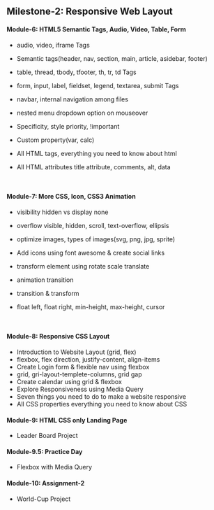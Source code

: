 ## Milestone-2: Responsive Web Layout

#### Module-6: HTML5 Semantic Tags, Audio, Video, Table, Form

- audio, video, iframe Tags
- Semantic tags(header, nav, section, main, article, asidebar, footer)
- table, thread, tbody, tfooter, th, tr, td Tags
- form, input, label, fieldset, legend, textarea, submit Tags
- navbar, internal navigation among files
- nested menu dropdown option on mouseover
- Specificity, style priority, !important
- Custom property(var, calc)
- All HTML tags, everything you need to know about html
- All HTML attributes title attribute, comments, alt, data

  <br>

#### Module-7: More CSS, Icon, CSS3 Animation

- visibility hidden vs display none
- overflow visible, hidden, scroll, text-overflow, ellipsis
- optimize images, types of images(svg, png, jpg, sprite)
- Add icons using font awesome & create social links
- transform element using rotate scale translate
- animation transition
- transition & transform
- float left, float right, min-height, max-height, cursor

  <br>

#### Module-8: Responsive CSS Layout

- Introduction to Website Layout (grid, flex)
- flexbox, flex direction, justify-content, align-items
- Create Login form & flexible nav using flexbox
- grid, gri-layout-templete-columns, grid gap
- Create calendar using grid & flexbox
- Explore Responsiveness using Media Query
- Seven things you need to do to make a website responsive
- All CSS properties everything you need to know about CSS

#### Module-9: HTML CSS only Landing Page

- Leader Board Project

#### Module-9.5: Practice Day

- Flexbox with Media Query

#### Module-10: Assignment-2

- World-Cup Project
